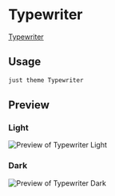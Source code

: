 # Typewriter

[Typewriter](https://github.com/crashmoney)

## Usage

```bash
just theme Typewriter
```

## Preview

### Light

![Preview of Typewriter Light](preview-light.png)

### Dark

![Preview of Typewriter Dark](preview-dark.png)
